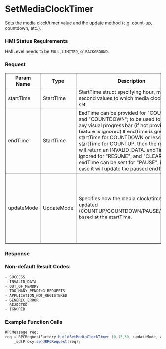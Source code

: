 # SetMediaClockTimer

Sets the media clock/timer value and the update method (e.g. count-up, countdown, etc.).
### HMI Status Requirements

HMILevel needs to be `FULL`, `LIMITED`, or `BACKGROUND`.

### Request
 <table border="1" rules="all">
  		<tr>
  			<th>Param Name</th>
  			<th>Type</th>
  			<th>Description</th>
                  <th> Req.</th>
  			<th>Notes</th>
  			<th>Version Available</th>
  		</tr>
  		<tr>
  			<td>startTime</td>
  			<td>StartTime</td>
  			<td>StartTime struct specifying hour, minute, second values to which media clock timer is set.</td>
                  <td>N</td>
  			<td> </td>
  			<td>SmartDeviceLink 1.0</td>
  		</tr>
  		<tr>
  			<td>endTime</td>
  			<td>StartTime</td>
  			<td> EndTime can be provided for "COUNTUP" and "COUNTDOWN"; to be used to calculate any visual progress bar (if not provided, this feature is ignored)
      	If endTime is greater then startTime for COUNTDOWN or less than startTime for COUNTUP, then the request will return an INVALID_DATA.
      	endTime will be ignored for "RESUME", and "CLEAR"
      	endTime can be sent for "PAUSE", in which case it will update the paused endTime</td>
                  <td>N</td>
  			<td>Array must have at least one element<br>Only optional it helpPrompt has been specified<br> minsize: 1<br> maxsize: 100</td>
  			<td>SmartDeviceLink 1.0</td>
  		</tr>
  		<tr>
  			<td>updateMode</td>
  			<td>UpdateMode</td>
  			<td>Specifies how the media clock/timer is to be updated (COUNTUP/COUNTDOWN/PAUSE/RESUME), based at the startTime.</td>
                  <td>Y</td>
  			<td>If "updateMode" is COUNTUP or COUNTDOWN, this parameter must be provided. <br>Will be ignored for PAUSE,RESUME and CLEAR</td>
  			<td>SmartDeviceLink 1.0</td>
  		</tr>

   </table>

### Response

### Non-default Result Codes:
```xml
- SUCCESS
- INVALID_DATA
- OUT_OF_MEMORY
- TOO_MANY_PENDING_REQUESTS
- APPLICATION_NOT_REGISTERED
- GENERIC_ERROR
- REJECTED
- IGNORED
```
### Example Function Calls
```java
RPCMessage req;
req = RPCRequestFactory.buildSetMediaClockTimer (0,15,30, updateMode, autoIncCorrID++);
	_sdlProxy.sendRPCRequest(req);
```
